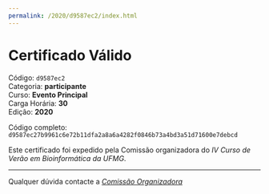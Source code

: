 ```yaml
---
permalink: /2020/d9587ec2/index.html
---
```


# Certificado Válido

Código: `d9587ec2`<br>
Categoria: **participante**<br>
Curso: **Evento Principal**<br>
Carga Horária: **30**<br>
Edição: **2020**<br>


Código completo: `d9587ec27b9961c6e72b11dfa2a8a6a4282f0846b73a4bd3a51d71600e7debcd`


Este certificado foi expedido pela Comissão organizadora do *IV Curso de Verão em Bioinformática da UFMG*.

----

Qualquer dúvida contacte a [_Comissão Organizadora_](<mailto:cursobioinfoufmg@gmail.com$subject=[Certificados]>)

